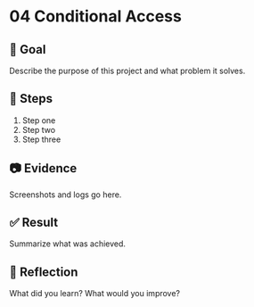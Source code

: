# 04 Conditional Access

## 🎯 Goal
Describe the purpose of this project and what problem it solves.

## 🔧 Steps
1. Step one
2. Step two
3. Step three

## 📷 Evidence
Screenshots and logs go here.

## ✅ Result
Summarize what was achieved.

## 🧠 Reflection
What did you learn? What would you improve?
